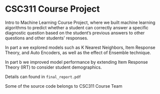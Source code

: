 # CSC311 Course Project
Intro to Machine Learning Course Project, where we built machine learning algorithms to predict whether a student can correctly
answer a specific diagnostic question based on the student’s previous answers to other questions and other students’ responses.

In part a we explored models such as K Nearest Neighbors, Item Response Theory, and Auto Encoders, as well as the effect of Ensemble technique.

In part b we improved model performance by extending Item Response Theory (IRT) to consider student demographics.

Details can found in `final_report.pdf`

Some of the source code belongs to CSC311 Course Team
